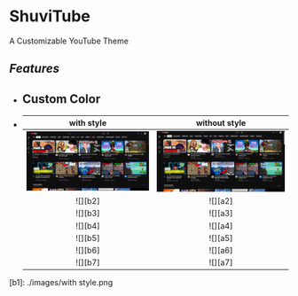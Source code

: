 # ShuviTube
A Customizable YouTube Theme

## *Features* 
- ## Custom Color
-   | **with style** | **without style** |
    | :--------: | :-------: |
    |  <img src="images/with style.png" width="400px"/>   |  <img src="images/without style.png" width="400px"/>  |
    |  ![][b2]   |  ![][a2]  |
    |  ![][b3]   |  ![][a3]  |
    |  ![][b4]   |  ![][a4]  |
    |  ![][b5]   |  ![][a5]  |
    |  ![][b6]   |  ![][a6]  |
    |  ![][b7]   |  ![][a7]  |
[b1]: ./images/with style.png

